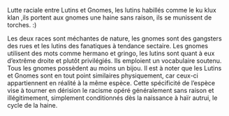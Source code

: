 Lutte raciale entre Lutins et Gnomes, les lutins habillés comme le ku klux klan ,ils portent aux gnomes une haine sans raison, ils se munissent de torches. :)

Les deux races sont méchantes de nature, les gnomes sont des gangsters des rues et les lutins des fanatiques à tendance sectaire. Les gnomes utilisent des mots comme hermano et gringo, les lutins sont quant à eux d’extrême droite et plutôt privilégiés. Ils emploient un vocabulaire soutenu.
Tous les gnomes possèdent au moins un bijou.
Il est à noter que les Lutins et Gnomes sont en tout point similaires physiquement, car ceux-ci appartiennent en réalité à la même espèce.
Cette spécificité de l’espèce vise à tourner en dérision le racisme opéré généralement sans raison et illégitimement, simplement conditionnés dès la naissance à haïr autrui, le cycle de la haine.
